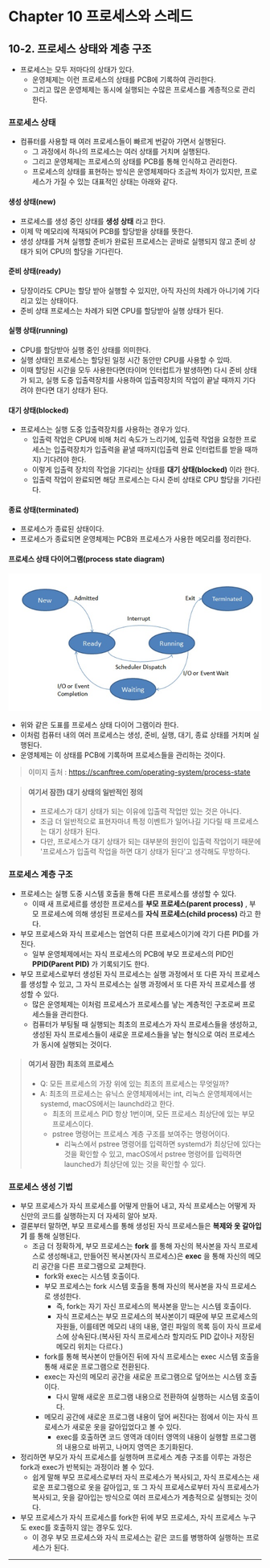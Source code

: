 # Chapter 10 프로세스와 스레드
## 10-2. 프로세스 상태와 계층 구조
- 프로세스는 모두 저마다의 상태가 있다.
  - 운영체제는 이런 프로세스의 상태를 PCB에 기록하여 관리한다.
  - 그리고 많은 운영체제는 동시에 실행되는 수많은 프로세스를 계층적으로 관리한다.

### 프로세스 상태
- 컴퓨터를 사용할 때 여러 프로세스들이 빠르게 번갈아 가면서 실행된다.
  - 그 과정에서 하나의 프로세스는 여러 상태를 거치며 실행된다.
  - 그리고 운영체제는 프로세스의 상태를 PCB를 통해 인식하고 관리한다.
  - 프로세스의 상태를 표현하는 방식은 운영체제마다 조금씩 차이가 있지만, 프로세스가 가질 수 있는 대표적인 상태는 아래와 같다.

#### 생성 상태(new)
- 프로세스를 생성 중인 상태를 **생성 상태** 라고 한다. 
- 이제 막 메모리에 적재되어 PCB를 할당받을 상태를 뜻한다.
- 생성 상태를 거쳐 실행할 준비가 완료된 프로세스는 곧바로 실행되지 않고 준비 상태가 되어 CPU의 할당을 기다린다.

#### 준비 상태(ready)
- 당장이라도 CPU는 할당 받아 실행할 수 있지만, 아직 자신의 차례가 아니기에 기다리고 있는 상태이다.
- 준비 상태 프로세스는 차례가 되면 CPU를 할당받아 실행 상태가 된다.

#### 실행 상태(running)
- CPU를 할당받아 실행 중인 상태를 의미한다.
- 실행 상태인 프로세스는 할당된 일정 시간 동안만 CPU를 사용할 수 있따.
- 이때 할당된 시간을 모두 사용한다면(타이머 인터럽트가 발생하면) 다시 준비 상태가 되고, 실행 도중 입출력장치를 사용하여 입출력장치의 작업이 끝날 때까지 기다려야 한다면 대기 상태가 된다.

#### 대기 상태(blocked)
- 프로세스는 실행 도중 입출력장치를 사용하는 경우가 있다.
  - 입출력 작업은 CPU에 비해 처리 속도가 느리기에, 입출력 작업을 요청한 프로세스는 입출력장치가 입출력을 끝낼 때까지(입출력 완료 인터럽트를 받을 때까지) 기다려야 한다.
  - 이렇게 입출력 장치의 작업을 기다리는 상태를 **대기 상태(blocked)** 이라 한다.
  - 입출력 작업이 완료되면 해당 프로세스는 다시 준비 상태로 CPU 할당을 기다린다.

#### 종료 상태(terminated)
- 프로세스가 종료된 상태이다.
- 프로세스가 종료되면 운영체제는 PCB와 프로세스가 사용한 메모리를 정리한다.

#### 프로세스 상태 다이어그램(process state diagram)
![diagram-of-process-state](./img/diagram-of-process-state.jpeg)
- 위와 같은 도표를 프로세스 상태 다이어 그램이라 한다.
- 이처럼 컴퓨터 내의 여러 프로세스는 생성, 준비, 실행, 대기, 종료 상태를 거치며 실행된다.
- 운영체제는 이 상태를 PCB에 기록하며 프로세스들을 관리하는 것이다.
> 이미지 출처 : https://scanftree.com/operating-system/process-state

> #### 여기서 잠깐) 대기 상태의 일반적인 정의
> - 프로세스가 대기 상태가 되는 이유에 입출력 작업만 있는 것은 아니다.
> - 조금 더 일반적으로 표현자마녀 특정 이벤트가 일어나길 기다릴 때 프로세스는 대기 상태가 된다.
> - 다만, 프로세스가 대기 상태가 되는 대부분의 원인이 입출력 작업이기 때문에 '프로세스가 입출력 작업을 하면 대기 상태가 된다'고 생각해도 무방하다.

### 프로세스 계층 구조
- 프로세스는 실행 도중 시스템 호출을 통해 다른 프로세스를 생성할 수 있다.
  - 이때 새 프로세르를 생성한 프로세스를 **부모 프로세스(parent process)** , 부모 프로세스에 의해 생성된 프로세스를 **자식 프로세스(child process)** 라고 한다.
- 부모 프로세스와 자식 프로세스는 엄연히 다른 프로세스이기에 각기 다른 PID를 가진다.
  - 일부 운영체제에서는 자식 프로세스의 PCB에 부모 프로세스의 PID인 **PPID(Parent PID)** 가 기록되기도 한다.
- 부모 프로세스로부터 생성된 자식 프로세스는 실행 과정에서 또 다른 자식 프로세스를 생성할 수 있고, 그 자식 프로세스는 실행 과정에서 또 다른 자식 프로세스를 생성할 수 있다.
  - 많은 운영체제는 이처럼 프로세스가 프로세스를 낳는 계층적인 구조로써 프로세스들을 관리한다.
  - 컴퓨터가 부팅될 때 실행되는 최초의 프로세스가 자식 프로세스들을 생성하고, 생성된 자식 프로세스들이 새로운 프로세스들을 낳는 형식으로 여러 프로세스가 동시에 실행되는 것이다.

> #### 여기서 잠깐) 최초의 프로세스
> - Q: 모든 프로세스의 가장 위에 있는 최초의 프로세스는 무엇일까?
> - A: 최초의 프로세스는 유닉스 운영체제에서는 int, 리눅스 운영체제에서는 systemd, macOS에서는 launchd라고 한다.
>   - 최초의 프로세스 PID 항상 1번이며, 모든 프로세스 최상단에 있는 부모 프로세스이다.
>   - pstree 명령어는 프로세스 계층 구조를 보여주는 명령어이다.
>     - 리눅스에서 pstree 명령어를 입력하면 systemd가 최상단에 있다는 것을 확인할 수 있고, macOS에서 pstree 명령어를 입력하면 launched가 최상단에 있는 것을 확인할 수 있다.

### 프로세스 생성 기법
- 부모 프로세스가 자식 프로세스를 어떻게 만들어 내고, 자식 프로세스는 어떻게 자신만의 코드를 실행하는지 더 자세히 알아 보자.
- 결론부터 말하면, 부모 프로세스를 통해 생성된 자식 프로세스들은 **복제와 옷 갈아입기** 를 통해 실행된다.
  - 조금 더 정확하게, 부모 프로세스는 **fork** 를 통해 자신의 복사본을 자식 프로세스로 생성해내고, 만들어진 복사본(자식 프로세스)은 **exec** 을 통해 자신의 메모리 공간을 다른 프로그램으로 교체한다.
    - fork와 exec는 시스템 호출이다.
    - 부모 프로세스는 fork 시스템 호출을 통해 자신의 복사본을 자식 프로세스로 생성한다.
      - 즉, fork는 자기 자신 프로세스의 복사본을 맏느는 시스템 호출이다.
      - 자식 프로세스는 부모 프로세스의 복사본이기 때문에 부모 프로세스의 자원들, 이를테면 메모리 내의 내용, 열린 파일의 목록 등이 자식 프로세스에 상속된다.(복사된 자식 프로세스라 할지라도 PID 값이나 저장된 메모리 위치는 다르다.)
    - fork를 통해 복사본이 만들어진 뒤에 자식 프로세스는 exec 시스템 호출을 통해 새로운 프로그램으로 전환된다.
    - exec는 자신의 메모리 공간을 새로운 프로그램으로 덮어쓰는 시스템 호출이다.
      - 다시 말해 새로운 프로그램 내용으로 전환하여 실행하는 시스템 호출이다.
    - 메모리 공간에 새로운 프로그램 내용이 덮어 써진다는 점에서 이는 자식 프로세스가 새로운 옷을 갈아입었다고 볼 수 있다.
      - exec를 호출하면 코드 영역과 데이터 영역의 내용이 실행할 프로그램의 내용으로 바뀌고, 나머지 영역은 초기화된다.
- 정리하면 부모가 자식 프로세스를 실행하며 프로세스 계층 구조를 이루는 과정은 fork과 exec가 반복되는 과정이라 볼 수 있다.
  - 쉽게 말해 부모 프로세스로부터 자식 프로세스가 복사되고, 자식 프로세스는 새로운 프로그램으로 옷을 갈아입고, 또 그 자식 프로세스로부터 자식 프로세스가 복사되고, 옷을 갈아입는 방식으로 여러 프로세스가 계층적으로 실행되는 것이다.
- 부모 프로세스가 자식 프로세스를 fork한 뒤에 부모 프로세스, 자식 프로세스 누구도 exec를 호출하지 않는 경우도 있다.
  - 이 경우 부모 프로세스와 자식 프로세스는 같은 코드를 병행하여 실행하는 프로세스가 된다.
---
